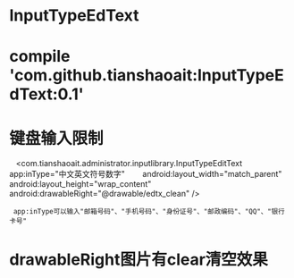 # InputTypeEdText

# compile 'com.github.tianshaoait:InputTypeEdText:0.1'

# 键盘输入限制



    <com.tianshaoait.administrator.inputlibrary.InputTypeEditText
        app:inType="中文英文符号数字"
        android:layout_width="match_parent"
        android:layout_height="wrap_content"
        android:drawableRight="@drawable/edtx_clean" />
        
     app:inType可以输入"邮箱号码"、"手机号码"、"身份证号"、"邮政编码"、"QQ"、"银行卡号"

       
#  drawableRight图片有clear清空效果
